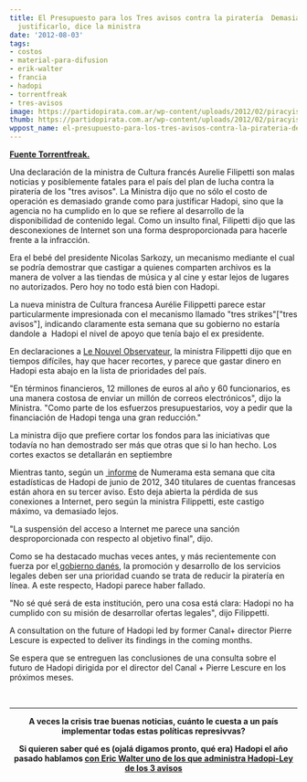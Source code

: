 ```yaml
---
title: El Presupuesto para los Tres avisos contra la piratería  Demasiado caro para
  justificarlo, dice la ministra
date: '2012-08-03'
tags:
- costos
- material-para-difusion
- erik-walter
- francia
- hadopi
- torrentfreak
- tres-avisos
image: https://partidopirata.com.ar/wp-content/uploads/2012/02/piracyisnottheft.png
thumb: https://partidopirata.com.ar/wp-content/uploads/2012/02/piracyisnottheft-150x150.png
wppost_name: el-presupuesto-para-los-tres-avisos-contra-la-pirateria-demasiado-caro-para-justificarlo-dice-el-ministro
---
```


<strong><a href="https://torrentfreak.com/three-strikes-anti-piracy-budget-too-expensive-to-justify-says-minister-120603/" target="_blank">Fuente Torrentfreak.</a></strong>

Una declaración de la ministra de Cultura francés Aurelie Filipetti son malas noticias y posiblemente fatales para el país del plan de lucha contra la piratería de los "tres avisos". La Ministra dijo que no sólo el costo de operación es demasiado grande como para justificar Hadopi, sino que la agencia no ha cumplido en lo que se refiere al desarrollo de la disponibilidad de contenido legal. Como un insulto final, Filipetti dijo que las desconexiones de Internet son una forma desproporcionada para hacerle frente a la infracción.

Era el bebé del presidente Nicolas Sarkozy, un mecanismo mediante el cual se podría demostrar que castigar a quienes comparten archivos es la manera de volver a las tiendas de música y al cine y estar lejos de lugares no autorizados. Pero hoy no todo está bien con Hadopi.

La nueva ministra de Cultura francesa Aurélie Filippetti parece estar particularmente impresionada con el mecanismo llamado "tres strikes"["tres avisos"], indicando claramente esta semana que su gobierno no estaría dandole a  Hadopi el nivel de apoyo que tenía bajo el ex presidente.

En declaraciones a <a href="http://obsession.nouvelobs.com/high-tech/20120801.OBS8587/aurelie-filippetti-je-vais-reduire-les-credits-de-l-hadopi.html">Le Nouvel Observateur</a>, la ministra Filippetti dijo que en tiempos difíciles, hay que hacer recortes, y parece que gastar dinero en Hadopi esta abajo en la lista de prioridades del país.

"En términos financieros, 12 millones de euros al año y 60 funcionarios, es una manera costosa de enviar un millón de correos electrónicos", dijo la Ministra. "Como parte de los esfuerzos presupuestarios, voy a pedir que la financiación de Hadopi tenga una gran reducción."

La ministra dijo que prefiere cortar los fondos para las iniciativas que todavía no han demostrado ser más que otras que si lo han hecho. Los cortes exactos se detallarán en septiembre

Mientras tanto, según un <a href="http://www.numerama.com/magazine/23302-hadopi-340-dossiers-en-troisieme-phase-de-la-riposte-graduee.html"> informe</a> de Numerama esta semana que cita estadísticas de Hadopi de junio de 2012, 340 titulares de cuentas francesas están ahora en su tercer aviso. Esto deja abierta la pérdida de sus conexiones a Internet, pero según la ministra Filippetti, este castigo máximo, va demasiado lejos.

"La suspensión del acceso a Internet me parece una sanción desproporcionada con respecto al objetivo final", dijo.

Como se ha destacado muchas veces antes, y más recientemente con fuerza por el<a href="https://partidopirata.com.ar/5389/dinamarca-los-piratas-quieren-ser-legales-por-conveniencia-pero-poder-elegir-y-disponibilidad-son-lo-primero"> gobierno danés</a>, la promoción y desarrollo de los servicios legales deben ser una prioridad cuando se trata de reducir la piratería en línea. A este respecto, Hadopi parece haber fallado.

"No sé qué será de esta institución, pero una cosa está clara: Hadopi no ha cumplido con su misión de desarrollar ofertas legales", dijo Filippetti.

A consultation on the future of Hadopi led by former Canal+ director Pierre Lescure is expected to deliver its findings in the coming months.

Se espera que se entreguen las conclusiones de una consulta sobre el futuro de Hadopi dirigida por el director del Canal + Pierre Lescure en los próximos meses.

&nbsp;

<hr />
<p style="text-align: center;"><strong>A veces la crisis trae buenas noticias, cuánto le cuesta a un país implementar todas estas políticas represivvas?</strong></p>
<p style="text-align: center;"><strong>Si quieren saber qué es (ojalá digamos pronto, qué era) Hadopi el año pasado hablamos <a href="https://partidopirata.com.ar/2648/ahora-que-se-viene-la-criminalizacion-como-es-hadopi-en-francia-podcast">con Eric Walter uno de los que administra Hadopi-Ley de los 3 avisos </a></strong></p>
